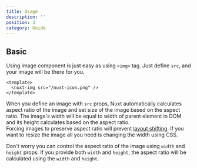 ```yaml
---
title: Usage
description: ''
position: 3
category: Guide
---
```


## Basic

Using image component is just easy as using `<img>` tag. Just define `src`, and your image will be there for you.

<code-group>
  <code-block label="index.vue" active>

  ```vue{}[index.vue]
  <template>
    <nuxt-img src="/nuxt-icon.png" />
  </template>
  ```

  </code-block>
  <code-block label="Preview">

  <div class="text-center p-4 bg-gray-800 rounded-b-md">
    <nuxt-img src="/nuxt-icon.png" />
  </div>

  </code-block>
</code-group>

When you define an image with `src` props, Nuxt automatically calculates aspect ratio of the image and set size of the image based on the aspect ratio. The image's width will be equal to width of parent element in DOM and its height calculates based on the aspect ratio.   
Forcing images to preserve aspect ratio will prevent [layout shifting](https://web.dev/cls/).
If you want to resize the image all you need is changing the width using CSS.

Don't worry you can control the aspect ratio of the image using `width` and `height` props. If you provide both `width` and `height`, the aspect ratio will be calculated using the `width` and `height`.
